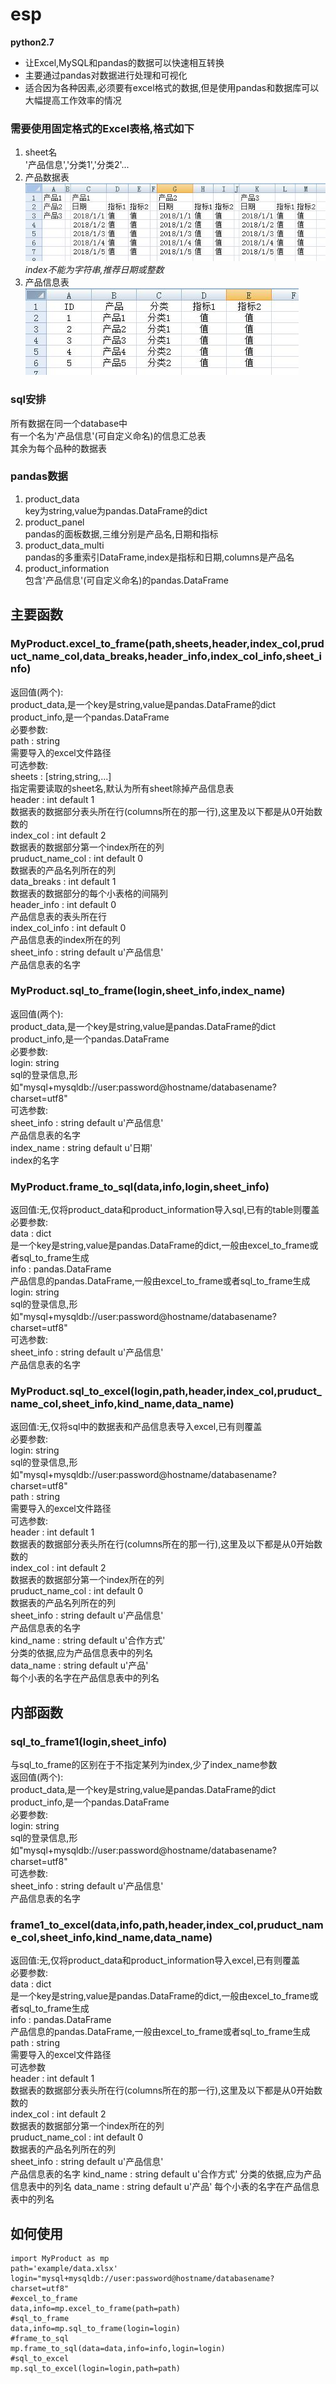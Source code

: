 # esp 
**python2.7**
- 让Excel,MySQL和pandas的数据可以快速相互转换
- 主要通过pandas对数据进行处理和可视化
- 适合因为各种因素,必须要有excel格式的数据,但是使用pandas和数据库可以大幅提高工作效率的情况

### 需要使用固定格式的Excel表格,格式如下
1. sheet名  
'产品信息','分类1','分类2'...
2. 产品数据表  
![](./jpg/6f51cb25cb25453795d5d73fdcd86174.jpg)  
*index不能为字符串,推荐日期或整数*  
3. 产品信息表  
![](./jpg/82ecfcfd71bb4e8788c2fa1978840166.jpg)  
### sql安排
所有数据在同一个database中  
有一个名为'产品信息'(可自定义命名)的信息汇总表  
其余为每个品种的数据表  
### pandas数据
1. product_data  
key为string,value为pandas.DataFrame的dict
2. product_panel  
pandas的面板数据,三维分别是产品名,日期和指标
3. product_data_multi  
pandas的多重索引DataFrame,index是指标和日期,columns是产品名
4. product_information  
包含'产品信息'(可自定义命名)的pandas.DataFrame
## 主要函数
### MyProduct.excel_to_frame(path,sheets,header,index_col,pruduct_name_col,data_breaks,header_info,index_col_info,sheet_info)  
返回值(两个):  
product_data,是一个key是string,value是pandas.DataFrame的dict  
product_info,是一个pandas.DataFrame  
必要参数:  
path : string  
需要导入的excel文件路径  
可选参数:  
sheets : [string,string,...]  
指定需要读取的sheet名,默认为所有sheet除掉产品信息表  
header : int default 1  
数据表的数据部分表头所在行(columns所在的那一行),这里及以下都是从0开始数数的  
index_col : int default 2  
数据表的数据部分第一个index所在的列  
pruduct_name_col : int default 0  
数据表的产品名列所在的列  
data_breaks : int default 1  
数据表的数据部分的每个小表格的间隔列  
header_info : int default 0  
产品信息表的表头所在行  
index_col_info : int default 0  
产品信息表的index所在的列  
sheet_info : string default u'产品信息'  
产品信息表的名字  

### MyProduct.sql_to_frame(login,sheet_info,index_name)
返回值(两个):  
product_data,是一个key是string,value是pandas.DataFrame的dict  
product_info,是一个pandas.DataFrame  
必要参数:  
login: string  
sql的登录信息,形如"mysql+mysqldb://user:password@hostname/databasename?charset=utf8"  
可选参数:  
sheet_info : string default u'产品信息'  
产品信息表的名字  
index_name : string default u'日期'  
index的名字  

### MyProduct.frame_to_sql(data,info,login,sheet_info)
返回值:无,仅将product_data和product_information导入sql,已有的table则覆盖
必要参数:  
data : dict  
是一个key是string,value是pandas.DataFrame的dict,一般由excel_to_frame或者sql_to_frame生成  
info : pandas.DataFrame  
产品信息的pandas.DataFrame,一般由excel_to_frame或者sql_to_frame生成  
login: string  
sql的登录信息,形如"mysql+mysqldb://user:password@hostname/databasename?charset=utf8"  
可选参数:  
sheet_info : string default u'产品信息'  
产品信息表的名字  

### MyProduct.sql_to_excel(login,path,header,index_col,pruduct_name_col,sheet_info,kind_name,data_name)
返回值:无,仅将sql中的数据表和产品信息表导入excel,已有则覆盖  
必要参数:  
login: string  
sql的登录信息,形如"mysql+mysqldb://user:password@hostname/databasename?charset=utf8"  
path : string  
需要导入的excel文件路径  
可选参数:  
header : int default 1  
数据表的数据部分表头所在行(columns所在的那一行),这里及以下都是从0开始数数的  
index_col : int default 2  
数据表的数据部分第一个index所在的列  
pruduct_name_col : int default 0  
数据表的产品名列所在的列  
sheet_info : string default u'产品信息'  
产品信息表的名字  
kind_name : string default u'合作方式'  
分类的依据,应为产品信息表中的列名  
data_name : string default u'产品'  
每个小表的名字在产品信息表中的列名  

## 内部函数
### sql_to_frame1(login,sheet_info)  
与sql_to_frame的区别在于不指定某列为index,少了index_name参数  
返回值(两个):  
product_data,是一个key是string,value是pandas.DataFrame的dict  
product_info,是一个pandas.DataFrame  
必要参数:  
login: string  
sql的登录信息,形如"mysql+mysqldb://user:password@hostname/databasename?charset=utf8"  
可选参数:  
sheet_info : string default u'产品信息'  
产品信息表的名字  

### frame1_to_excel(data,info,path,header,index_col,pruduct_name_col,sheet_info,kind_name,data_name)
返回值:无,仅将product_data和product_information导入excel,已有则覆盖  
必要参数:  
data : dict  
是一个key是string,value是pandas.DataFrame的dict,一般由excel_to_frame或者sql_to_frame生成  
info : pandas.DataFrame  
产品信息的pandas.DataFrame,一般由excel_to_frame或者sql_to_frame生成  
path : string  
需要导入的excel文件路径  
可选参数   
header : int default 1  
数据表的数据部分表头所在行(columns所在的那一行),这里及以下都是从0开始数数的  
index_col : int default 2  
数据表的数据部分第一个index所在的列  
pruduct_name_col : int default 0  
数据表的产品名列所在的列  
sheet_info : string default u'产品信息'  
产品信息表的名字
kind_name : string default u'合作方式'
分类的依据,应为产品信息表中的列名
data_name : string default u'产品'
每个小表的名字在产品信息表中的列名

## 如何使用

```
import MyProduct as mp
path='example/data.xlsx'
login="mysql+mysqldb://user:password@hostname/databasename?charset=utf8"
#excel_to_frame
data,info=mp.excel_to_frame(path=path)
#sql_to_frame
data,info=mp.sql_to_frame(login=login)
#frame_to_sql
mp.frame_to_sql(data=data,info=info,login=login)
#sql_to_excel
mp.sql_to_excel(login=login,path=path)
```



